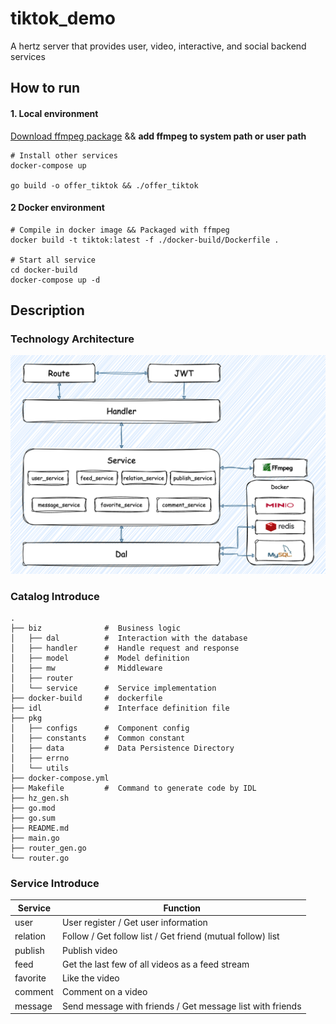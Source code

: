 # tiktok_demo
 A hertz server that provides user, video, interactive, and social backend services
## How to run

#### 1. Local environment

[Download ffmpeg package](https://ffmpeg.org/download.html) && **add ffmpeg to system path or user path**
```shell
# Install other services
docker-compose up

go build -o offer_tiktok && ./offer_tiktok
```

#### 2 Docker environment
```shell
# Compile in docker image && Packaged with ffmpeg
docker build -t tiktok:latest -f ./docker-build/Dockerfile .

# Start all service
cd docker-build 
docker-compose up -d
```

## Description
### Technology Architecture

![arch image](static/architecture.png)

### Catalog Introduce
```shell
.
├── biz              #  Business logic
│   ├── dal          #  Interaction with the database                             
│   ├── handler      #  Handle request and response
│   ├── model        #  Model definition
│   ├── mw           #  Middleware
│   ├── router       
│   └── service      #  Service implementation
├── docker-build     #  dockerfile 
├── idl              #  Interface definition file
├── pkg 
│   ├── configs      #  Component config
│   ├── constants    #  Common constant
│   ├── data         #  Data Persistence Directory
│   ├── errno        
│   └── utils        
├── docker-compose.yml 
├── Makefile         #  Command to generate code by IDL 
├── hz_gen.sh
├── go.mod
├── go.sum
├── README.md
├── main.go
├── router_gen.go
└── router.go
```

### Service Introduce

| Service  | Function                                                   |
|----------|------------------------------------------------------------|
| user     | User register / Get user information                       |
| relation | Follow / Get follow list / Get friend (mutual follow) list |
| publish  | Publish video                                              |
| feed     | Get the last few of all videos as a feed stream            |
| favorite | Like the video                                             |
| comment  | Comment on a video                                         |
| message  | Send message with friends / Get message list with friends  |

